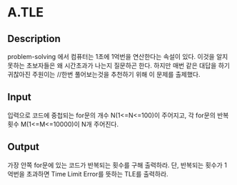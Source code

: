 # A.TLE

## Description

problem-solving 에서 컴퓨터는 1초에 1억번을 연산한다는 속설이 있다. 이것을 알지 못하는 초보자들은 왜 시간초과가 나는지 질문하곤 한다. 하지만 매번 같은 대답을 하기 귀찮아진 주원이는 //한번 풀어보는것을 추천하기 위해 이 문제를 출제했다. 

## Input

입력으로 코드에 중첩되는 for문의 개수 N(1<=N<=100)이 주어지고, 각 for문의 반복 횟수 M(1<=M<=10000)이 N개 주어진다. 

## Output

가장 안쪽 for문에 있는 코드가 반복되는 횟수를 구해 출력하라. 단, 반복되는 횟수가 1억번을 초과하면 Time Limit Error를 뜻하는 TLE를 출력하라.



